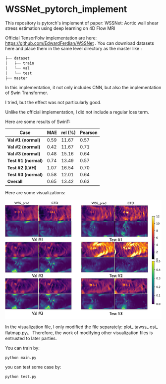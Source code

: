 # WSSNet_pytorch_implement
This repository is pytorch's implement of paper: WSSNet: Aortic wall shear stress estimation using deep learning on 4D Flow MRI

Official TensorFolw implementation are here: https://github.com/EdwardFerdian/WSSNet . You can download datasets here and place them in the same level directory as the master like :

```
├── dataset
|   ├── train
|   └── val
|   └── test
├── master
```

In this implementation, it not only includes CNN, but also the implementation of Swin Transformer.

I tried, but the effect was not particularly good.

Unlike the official implementation, I did not include a regular loss term.

Here are some results of SwinT:

| Case                  | MAE  | rel (%) | Pearson |
| --------------------- | ---- | ------- | ------- |
| **Val #1 (normal)**   | 0.59 | 11.67   | 0.57    |
| **Val #2 (normal)**   | 0.42 | 11.67   | 0.71    |
| **Val #3 (normal)**   | 0.48 | 15.16   | 0.64    |
| **Test #1  (normal)** | 0.74 | 13.49   | 0.57    |
| **Test #2  (LVH)**    | 1.07 | 16.54   | 0.70    |
| **Test #3  (normal)** | 0.58 | 12.01   | 0.64    |
| **Overall**           | 0.65 | 13.42   | 0.63    |

Here are some visualizations:

![image-20230419175032294](./assets/image-20230419175032294.png)



In the visualization file, I only modified the file separately: plot_ tawss_ osi_ flatmap.py。 Therefore, the work of modifying other visualization files is entrusted to later parties.



You can train by:

```
python main.py
```

you can test some case by:

```
python test.py
```

